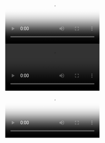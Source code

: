 <html>
<video controls width="default" poster="xjw.jpg">
<source src="laji.mp3">
</video>

<video controls width="default">
<source src="sanjiaozhi.mp3">
</video>

<video controls width="default" poster="lsbyzly.jpg">
<source src="lsbyzly.mp3">
</video>
</html>
